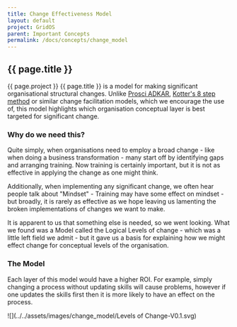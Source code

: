 ```yaml
---
title: Change Effectiveness Model
layout: default
project: GridOS
parent: Important Concepts
permalink: /docs/concepts/change_model
---
```


## {{ page.title }}

{{ page.project }} {{ page.title }} is a model for making significant organisational structural changes. Unlike [Prosci ADKAR](https://www.prosci.com/methodology/adkar), [Kotter's 8 step method](https://www.kotterinc.com/methodology/8-steps/) or similar change facilitation models, which we encourage the use of, this model highlights which organisation conceptual layer is best targeted for significant change.

### Why do we need this?

Quite simply, when organisations need to employ a broad change - like when doing a business transformation - many start off by identifying gaps and arranging training. Now training is certainly important, but it is not as effective in applying the change as one might think.

Additionally, when implementing any significant change, we often hear people talk about "Mindset" - Training may have some effect on mindset - but broadly, it is rarely as effective as we hope leaving us lamenting the broken implementations of changes we want to make.

It is apparent to us that something else is needed, so we went looking. What we found was a Model called the Logical Levels of change - which was a little left field we admit - but it gave us a basis for explaining how we might effect change for conceptual levels of the organisation.

### The Model

Each layer of this model would have a higher ROI. For example, simply changing a process without updating skills will cause problems, however if one updates the skills first then it is more likely to have an effect on the process.

![](../../assets/images/change_model/Levels of Change-V0.1.svg)
